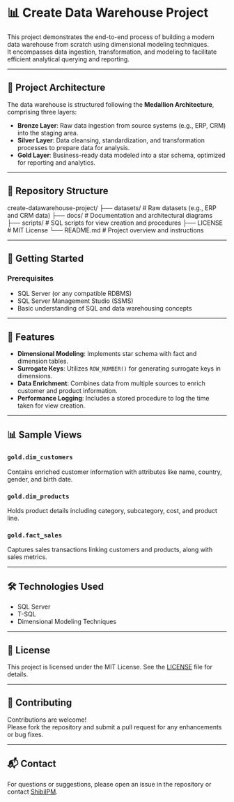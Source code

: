 # 📊 Create Data Warehouse Project

This project demonstrates the end-to-end process of building a modern data warehouse from scratch using dimensional modeling techniques.  
It encompasses data ingestion, transformation, and modeling to facilitate efficient analytical querying and reporting.

---

## 🧱 Project Architecture

The data warehouse is structured following the **Medallion Architecture**, comprising three layers:

- **Bronze Layer**: Raw data ingestion from source systems (e.g., ERP, CRM) into the staging area.
- **Silver Layer**: Data cleansing, standardization, and transformation processes to prepare data for analysis.
- **Gold Layer**: Business-ready data modeled into a star schema, optimized for reporting and analytics.

---

## 📁 Repository Structure

create-datawarehouse-project/
├── datasets/ # Raw datasets (e.g., ERP and CRM data)
├── docs/ # Documentation and architectural diagrams
├── scripts/ # SQL scripts for view creation and procedures
├── LICENSE # MIT License
└── README.md # Project overview and instructions


---

## 🚀 Getting Started

### Prerequisites

- SQL Server (or any compatible RDBMS)
- SQL Server Management Studio (SSMS)
- Basic understanding of SQL and data warehousing concepts

---

## 🧾 Features

- **Dimensional Modeling**: Implements star schema with fact and dimension tables.
- **Surrogate Keys**: Utilizes `ROW_NUMBER()` for generating surrogate keys in dimensions.
- **Data Enrichment**: Combines data from multiple sources to enrich customer and product information.
- **Performance Logging**: Includes a stored procedure to log the time taken for view creation.

---

## 📊 Sample Views

### `gold.dim_customers`
Contains enriched customer information with attributes like name, country, gender, and birth date.

### `gold.dim_products`
Holds product details including category, subcategory, cost, and product line.

### `gold.fact_sales`
Captures sales transactions linking customers and products, along with sales metrics.

---

## 🛠️ Technologies Used

- SQL Server
- T-SQL
- Dimensional Modeling Techniques

---

## 📄 License

This project is licensed under the MIT License. See the [LICENSE](./LICENSE) file for details.

---

## 🤝 Contributing

Contributions are welcome!  
Please fork the repository and submit a pull request for any enhancements or bug fixes.

---

## 📬 Contact

For questions or suggestions, please open an issue in the repository or contact [ShibilPM](https://github.com/ShibilPM).
